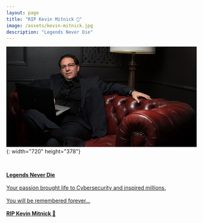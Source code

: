 ```yaml
---
layout: page
title: "RIP Kevin Mitnick 🖤" 
image: /assets/kevin-mitnick.jpg
description: "Legends Never Die"
---
```


![](/assets/kevin.jpg){: width="720" height="378"}

<br>

<a href="https://x.com/hashtag/RIPKevinMitnick" class="no-decoration"><strong>Legends Never Die</strong><br><br>Your passion brought life to Cybersecurity and inspired millions.<br><br>You will be remembered forever...<br><br><strong>RIP Kevin Mitnick 🖤</strong></a>

